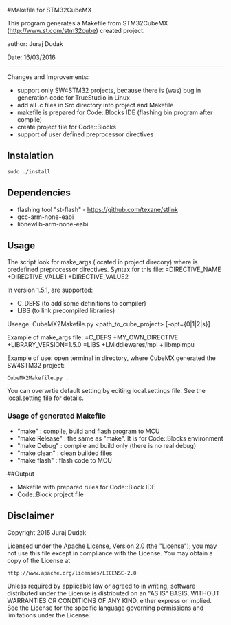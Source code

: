 #Makefile for STM32CubeMX

This program generates a Makefile from STM32CubeMX (http://www.st.com/stm32cube) created project. 

author: Juraj Dudak

Date: 16/03/2016

-----------------------------

Changes and Improvements:

 - support only SW4STM32 projects, because there is (was) bug in generation code for TrueStudio in Linux
 - add all .c files in Src directory into project and Makefile
 - makefile is prepared for Code::Blocks IDE (flashing bin program after compile)
 - create project file for Code::Blocks
 - support of user defined preprocessor directives

## Instalation
	sudo ./install

## Dependencies
 - flashing tool "st-flash" - https://github.com/texane/stlink
 - gcc-arm-none-eabi
 - libnewlib-arm-none-eabi

## Usage
 The script look for make_args (located in project direcory) where is predefined preprocessor directives. Syntax for this file:
   =DIRECTIVE_NAME
   +DIRECTIVE_VALUE1 
   +DIRECTIVE_VALUE2

  In version 1.5.1, are supported:
   * C_DEFS (to add some definitions to compiler)
   * LIBS (to link precompiled libraries)

  Useage:
	CubeMX2Makefile.py <path_to_cube_project> [-opt={0|1|2|s}]

  Example of make_args file:
    =C_DEFS
    +MY_OWN_DIRECTIVE
    +LIBRARY_VERSION=1.5.0
    =LIBS
    +LMiddlewares/mpl
    +llibmplmpu

Example of use: open terminal in directory, where CubeMX generated the SW4STM32 project:
	
	CubeMX2Makefile.py .	

You can overwrtie default setting by editing local.settings file. See the local.setting file for details.

### Usage of generated Makefile
- "make" : compile, build and flash program to MCU
- "make Release" : the same as "make". It is for Code::Blocks environment
- "make Debug" : compile and build only (there is no real debug)
- "make clean" : clean builded files
- "make flash" : flash code to MCU

##Output
 - Makefile with prepared rules for Code::Block IDE
 - Code::Block project file

## Disclaimer
Copyright 2015 Juraj Dudak

Licensed under the Apache License, Version 2.0 (the "License");
you may not use this file except in compliance with the License.
You may obtain a copy of the License at

    http://www.apache.org/licenses/LICENSE-2.0

Unless required by applicable law or agreed to in writing, software
distributed under the License is distributed on an "AS IS" BASIS,
WITHOUT WARRANTIES OR CONDITIONS OF ANY KIND, either express or implied.
See the License for the specific language governing permissions and
limitations under the License.